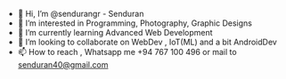 - 👋 Hi, I’m @sendurangr - Senduran
- 👀 I’m interested in Programming, Photography, Graphic Designs
- 🌱 I’m currently learning Advanced Web Development
- 💞️ I’m looking to collaborate on WebDev , IoT(ML)  and a bit AndroidDev
- 📫 How to reach , Whatsapp me +94 767 100 496 or mail to senduran40@gmail.com

<!---
sendurangr/sendurangr is a ✨ special ✨ repository because its `README.md` (this file) appears on your GitHub profile.
You can click the Preview link to take a look at your changes.
--->
